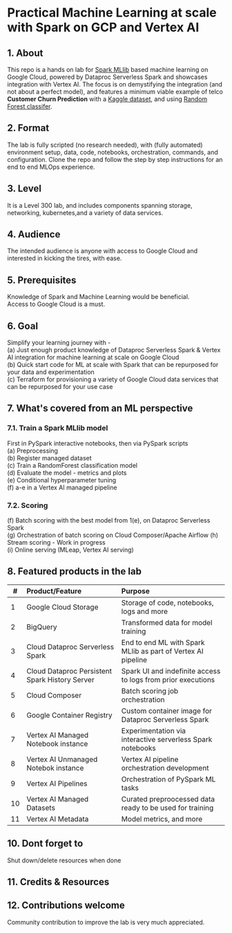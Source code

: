 # Practical Machine Learning at scale with Spark on GCP and Vertex AI

## 1. About
This repo is a hands on lab for [Spark MLlib](https://spark.apache.org/docs/latest/ml-guide.html) based machine learning on Google Cloud, powered by Dataproc Serverless Spark and showcases integration with Vertex AI. The focus is on demystifying the integration (and not about a perfect model), and features a minimum viable example of telco **Customer Churn Prediction** with a [Kaggle dataset](https://www.kaggle.com/datasets/blastchar/telco-customer-churn), and using [Random Forest classifer](https://spark.apache.org/docs/latest/ml-classification-regression.html#random-forest-classifier).

## 2. Format
The lab is fully scripted (no research needed), with (fully automated) environment setup, data, code, notebooks, orchestration, commands, and configuration. Clone the repo and follow the step by step instructions for an end to end MLOps experience.

## 3. Level
It is a Level 300 lab, and includes components spanning storage, networking, kubernetes,and a variety of data services. 

## 4. Audience
The intended audience is anyone with access to Google Cloud and interested in kicking the tires, with ease.

## 5. Prerequisites
Knowledge of Spark and Machine Learning would be beneficial.<br> 
Access to Google Cloud is a must.

## 6. Goal
Simplify your learning journey with - <br> 
(a) Just enough product knowledge of Dataproc Serverless Spark & Vertex AI integration for machine learning at scale on Google Cloud<br>
(b) Quick start code for ML at scale with Spark that can be repurposed for your data and experimentation<br>
(c) Terraform for provisioning a variety of Google Cloud data services that can be repurposed for your use case<br>

## 7. What's covered from an ML perspective
### 7.1. Train a Spark MLlib model<br> 
 First in PySpark interactive notebooks, then via PySpark scripts<br> 
(a) Preprocessing <br> 
(b) Register managed dataset<br> 
(c) Train a RandomForest classification model<br> 
(d) Evaluate the model - metrics and plots<br> 
(e) Conditional hyperparameter tuning<br> 
(f) a-e in a Vertex AI managed pipeline <br> 

### 7.2. Scoring
(f) Batch scoring with the best model from 1(e), on Dataproc Serverless Spark<br>
(g) Orchestration of batch scoring on Cloud Composer/Apache Airflow
(h) Stream scoring - Work in progress<br> 
(i) Online serving (MLeap, Vertex AI serving)<br> 

## 8. Featured products in the lab
| # | Product/Feature | Purpose | 
| -- | :--- | :-- |
| 1 |  Google Cloud Storage | Storage of code, notebooks, logs and more |
| 2 |  BigQuery | Transformed data for model training |
| 3 |  Cloud Dataproc Serverless Spark  | End to end ML with Spark MLlib as part of Vertex AI pipeline |
| 4 |  Cloud Dataproc Persistent Spark History Server  | Spark UI and indefinite access to logs from prior executions |
| 5 |  Cloud Composer | Batch scoring job orchestration |
| 6 |  Google Container Registry | Custom container image for Dataproc Serverless Spark |
| 7 |  Vertex AI Managed Notebook instance | Experimentation via interactive serverless Spark notebooks |
| 8 |  Vertex AI Unmanaged Notebok instance | Vertex AI pipeline orchestration development |
| 9 |  Vertex AI Pipelines | Orchestration of PySpark ML tasks |
| 10 |  Vertex AI Managed Datasets | Curated preproocessed data ready to be used for training |
| 11 |  Vertex AI Metadata | Model metrics, and more |

## 10. Dont forget to 
Shut down/delete resources when done

## 11. Credits & Resources


## 12. Contributions welcome
Community contribution to improve the lab is very much appreciated.






